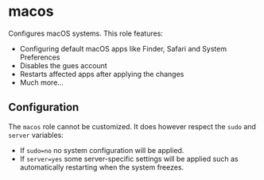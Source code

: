 # macos

Configures macOS systems. This role features:

- Configuring default macOS apps like Finder, Safari and System Preferences
- Disables the gues account
- Restarts affected apps after applying the changes
- Much more…

## Configuration

The `macos` role cannot be customized. It does however respect the `sudo` and `server` variables:

- If `sudo=no` no system configuration will be applied.
- If `server=yes` some server-specific settings will be applied such as automatically restarting when the system freezes.